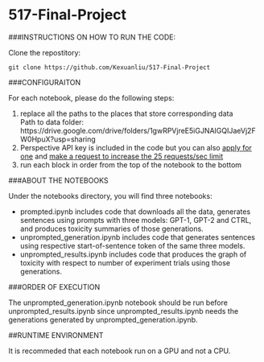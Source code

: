 # 517-Final-Project

###INSTRUCTIONS ON HOW TO RUN THE CODE:<p />
Clone the repostitory:
<p>
<code>git clone https://github.com/Kexuanliu/517-Final-Project</code>
<p>
###CONFIGURAITON
<p>
For each notebook, please do the following steps:
<ol>
<li> replace all the paths to the places that store corresponding data<br>
  Path to data folder: https://drive.google.com/drive/folders/1gwRPVjreE5iGJNAIGQIJaeVj2FW0HpuX?usp=sharing
<li> Perspective API key is included in the code but you can also <a href="https://support.perspectiveapi.com/s/docs-get-started">apply for one</a> and <a href="https://support.perspectiveapi.com/s/request-quota-increase">make a request to increase the 25 requests/sec limit<a>
<li> run each block in order from the top of the notebook to the bottom
</ol> 
<p>
###ABOUT THE NOTEBOOKS
<P>
Under the notebooks directory, you will find three notebooks:<br />
<ul>
<li>prompted.ipynb includes code that downloads all the data, generates sentences using prompts with three models: GPT-1, GPT-2 and CTRL, and produces toxicity summaries of those generations.
<li>unprompted_generation.ipynb includes code that generates sentences using respective start-of-sentence token of the same three models.
<li>unprompted_results.ipynb includes code that produces the graph of toxicity with respect to number of experiment trials using those generations.
</ul>
<P/>
<p>
###ORDER OF EXECUTION
<p>
The unprompted_generation.ipynb notebook should be run before unprompted_results.ipynb since unprompted_results.ipynb needs the generations generated by unprompted_generation.ipynb. 
<P>
##RUNTIME ENVIRONMENT
<P>
It is recommeded that each notebook run on a GPU and not a CPU.

